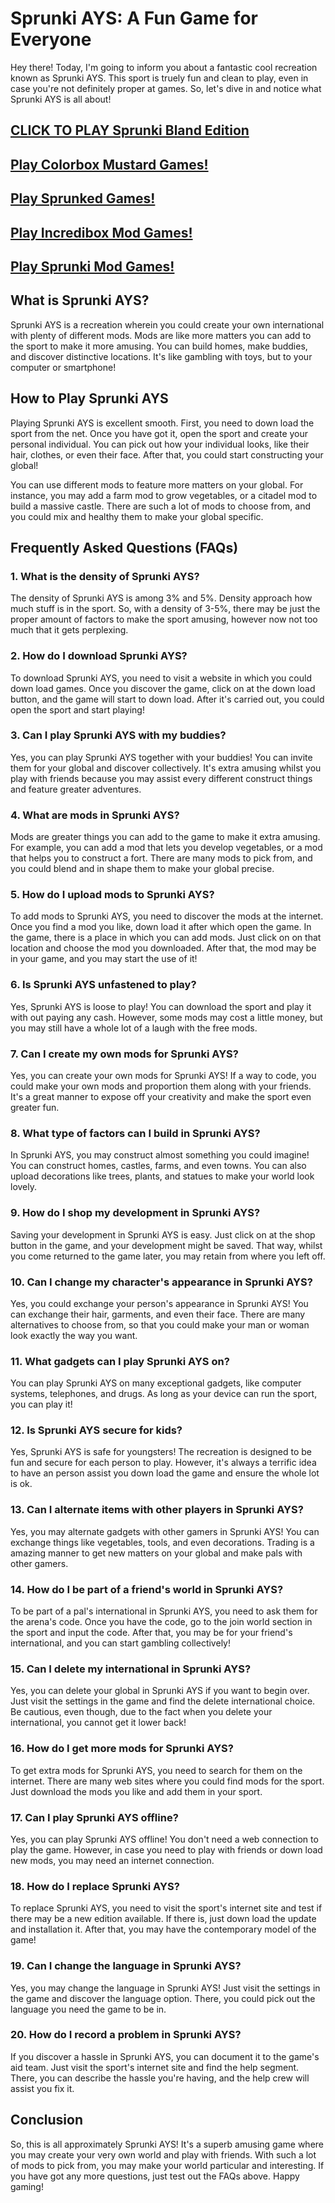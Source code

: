 # Sprunki AYS: A Fun Game for Everyone

Hey there! Today, I'm going to inform you about a fantastic cool recreation known as Sprunki AYS. This sport is truely fun and clean to play, even in case you're not definitely proper at games. So, let's dive in and notice what Sprunki AYS is all about!


## [CLICK TO PLAY Sprunki Bland Edition](https://incrediboxsprunki.online/sprunki/sprunki-bland-edition)

## [Play Colorbox Mustard Games!](https://colorboxmustard.online/)

## [Play Sprunked Games!](https://sprunkedgame.online/)

## [Play Incredibox Mod Games!](https://incrediboxsprunki.online/category/incredibox)

## [Play Sprunki Mod Games!](https://incrediboxsprunki.online/category/sprunki)



## What is Sprunki AYS?

Sprunki AYS is a recreation wherein you could create your own international with plenty of different mods. Mods are like more matters you can add to the sport to make it more amusing. You can build homes, make buddies, and discover distinctive locations. It's like gambling with toys, but to your computer or smartphone!

## How to Play Sprunki AYS

Playing Sprunki AYS is excellent smooth. First, you need to down load the sport from the net. Once you have got it, open the sport and create your personal individual. You can pick out how your individual looks, like their hair, clothes, or even their face. After that, you could start constructing your global!

You can use different mods to feature more matters on your global. For instance, you may add a farm mod to grow vegetables, or a citadel mod to build a massive castle. There are such a lot of mods to choose from, and you could mix and healthy them to make your global specific.

## Frequently Asked Questions (FAQs)

### 1. What is the density of Sprunki AYS?

The density of Sprunki AYS is among 3% and 5%. Density approach how much stuff is in the sport. So, with a density of 3-5%, there may be just the proper amount of factors to make the sport amusing, however now not too much that it gets perplexing.

### 2. How do I download Sprunki AYS?

To download Sprunki AYS, you need to visit a website in which you could down load games. Once you discover the game, click on at the down load button, and the game will start to down load. After it's carried out, you could open the sport and start playing!

### 3. Can I play Sprunki AYS with my buddies?

Yes, you can play Sprunki AYS together with your buddies! You can invite them for your global and discover collectively. It's extra amusing whilst you play with friends because you may assist every different construct things and feature greater adventures.

### 4. What are mods in Sprunki AYS?

Mods are greater things you can add to the game to make it extra amusing. For example, you can add a mod that lets you develop vegetables, or a mod that helps you to construct a fort. There are many mods to pick from, and you could blend and in shape them to make your global precise.

### 5. How do I upload mods to Sprunki AYS?

To add mods to Sprunki AYS, you need to discover the mods at the internet. Once you find a mod you like, down load it after which open the game. In the game, there is a place in which you can add mods. Just click on on that location and choose the mod you downloaded. After that, the mod may be in your game, and you may start the use of it!

### 6. Is Sprunki AYS unfastened to play?

Yes, Sprunki AYS is loose to play! You can download the sport and play it with out paying any cash. However, some mods may cost a little money, but you may still have a whole lot of a laugh with the free mods.

### 7. Can I create my own mods for Sprunki AYS?

Yes, you can create your own mods for Sprunki AYS! If  a way to code, you could make your own mods and proportion them along with your friends. It's a great manner to expose off your creativity and make the sport even greater fun.

### 8. What type of factors can I build in Sprunki AYS?

In Sprunki AYS, you may construct almost something you could imagine! You can construct homes, castles, farms, and even towns. You can also upload decorations like trees, plants, and statues to make your world look lovely.

### 9. How do I shop my development in Sprunki AYS?

Saving your development in Sprunki AYS is easy. Just click on at the shop button in the game, and your development might be saved. That way, whilst you come returned to the game later, you may retain from where you left off.

### 10. Can I change my character's appearance in Sprunki AYS?

Yes, you could exchange your person's appearance in Sprunki AYS! You can exchange their hair, garments, and even their face. There are many alternatives to choose from, so that you could make your man or woman look exactly the way you want.

### 11. What gadgets can I play Sprunki AYS on?

You can play Sprunki AYS on many exceptional gadgets, like computer systems, telephones, and drugs. As long as your device can run the sport, you can play it!

### 12. Is Sprunki AYS secure for kids?

Yes, Sprunki AYS is safe for youngsters! The recreation is designed to be fun and secure for each person to play. However, it's always a terrific idea to have an person assist you down load the game and ensure the whole lot is ok.

### 13. Can I alternate items with other players in Sprunki AYS?

Yes, you may alternate gadgets with other gamers in Sprunki AYS! You can exchange things like vegetables, tools, and even decorations. Trading is a amazing manner to get new matters on your global and make pals with other gamers.

### 14. How do I be part of a friend's world in Sprunki AYS?

To be part of a pal's international in Sprunki AYS, you need to ask them for the arena's code. Once you have the code, go to the join world section in the sport and input the code. After that, you may be for your friend's international, and you can start gambling collectively!

### 15. Can I delete my international in Sprunki AYS?

Yes, you can delete your global in Sprunki AYS if you want to begin over. Just visit the settings in the game and find the delete international choice. Be cautious, even though, due to the fact when you delete your international, you cannot get it lower back!

### 16. How do I get more mods for Sprunki AYS?

To get extra mods for Sprunki AYS, you need to search for them on the internet. There are many web sites where you could find mods for the sport. Just download the mods you like and add them in your sport.

### 17. Can I play Sprunki AYS offline?

Yes, you can play Sprunki AYS offline! You don't need a web connection to play the game. However, in case you need to play with friends or down load new mods, you may need an internet connection.

### 18. How do I replace Sprunki AYS?

To replace Sprunki AYS, you need to visit the sport's internet site and test if there may be a new edition available. If there is, just down load the update and installation it. After that, you may have the contemporary model of the game!

### 19. Can I change the language in Sprunki AYS?

Yes, you may change the language in Sprunki AYS! Just visit the settings in the game and discover the language option. There, you could pick out the language you need the game to be in.

### 20. How do I record a problem in Sprunki AYS?

If you discover a hassle in Sprunki AYS, you can document it to the game's aid team. Just visit the sport's internet site and find the help segment. There, you can describe the hassle you're having, and the help crew will assist you fix it.

## Conclusion

So, this is all approximately Sprunki AYS! It's a superb amusing game where you may create your very own world and play with friends. With such a lot of mods to pick from, you may make your world particular and interesting. If you have got any more questions, just test out the FAQs above. Happy gaming!
